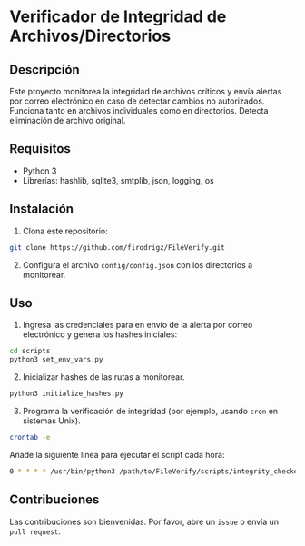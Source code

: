 # Verificador de Integridad de Archivos/Directorios

## Descripción
Este proyecto monitorea la integridad de archivos críticos y envía alertas por correo electrónico en caso de detectar cambios no autorizados. Funciona tanto en archivos individuales como en directorios. Detecta eliminación de archivo original.

## Requisitos
- Python 3
- Librerías: hashlib, sqlite3, smtplib, json, logging, os

## Instalación
1. Clona este repositorio:

``` bash 
git clone https://github.com/firodrigz/FileVerify.git
```

2. Configura el archivo `config/config.json` con los directorios a monitorear.

## Uso
1. Ingresa las credenciales para en envío de la alerta por correo electrónico y genera los hashes iniciales:

``` bash 
cd scripts
python3 set_env_vars.py
```

2. Inicializar hashes de las rutas a monitorear.

``` bash 
python3 initialize_hashes.py
```

3. Programa la verificación de integridad (por ejemplo, usando `cron` en sistemas Unix).

``` bash 
crontab -e
```

Añade la siguiente línea para ejecutar el script cada hora:

``` bash 
0 * * * * /usr/bin/python3 /path/to/FileVerify/scripts/integrity_checker.py
```

## Contribuciones
Las contribuciones son bienvenidas. Por favor, abre un `issue` o envía un `pull request`.


